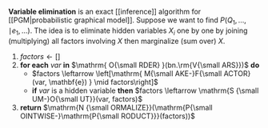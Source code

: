 **Variable elimination** is an exact [[inference]] algorithm for [[PGM|probabilistic graphical model]]. Suppose we want to find $P(Q_1, \dots, \mid e_1, \dots )$. The idea is to eliminate hidden variables $X_i$ one by one by joining (multiplying) all factors involving $X$ then marginalize (sum over) $X$.

1. $factors \leftarrow []$
2. **for each** $var$ **in** $\mathrm{ O{\small RDER} }(bn.\rm{V{\small ARS}})$ **do**
    - $factors \leftarrow \left[\mathrm{ M{\small AKE-}F{\small ACTOR}(var, \mathbf{e}) } \mid factors\right]$
    - **if** $var$ is a hidden variable **then** $factors \leftarrow \mathrm{S {\small UM-}O{\small UT}}(var, factors)$
3. **return** $\mathrm{N {\small ORMALIZE}}(\mathrm{P{\small OINTWISE-}\mathrm{P{\small RODUCT}}}(factors))$